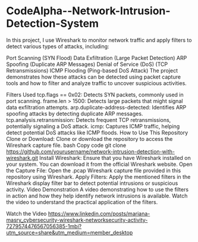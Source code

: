 # CodeAlpha--Network-Intrusion-Detection-System
In this project, I use Wireshark to monitor network traffic and apply filters to detect various types of attacks, including:

Port Scanning (SYN Flood)
Data Exfiltration (Large Packet Detection)
ARP Spoofing (Duplicate ARP Messages)
Denial of Service (DoS) (TCP Retransmissions)
ICMP Flooding (Ping-based DoS Attack)
The project demonstrates how these attacks can be detected using packet capture tools and how to filter and analyze traffic to uncover suspicious activities.

Filters Used
tcp.flags == 0x02: Detects SYN packets, commonly used in port scanning.
frame.len > 1500: Detects large packets that might signal data exfiltration attempts.
arp.duplicate-address-detected: Identifies ARP spoofing attacks by detecting duplicate ARP messages.
tcp.analysis.retransmission: Detects frequent TCP retransmissions, potentially signaling a DoS attack.
icmp: Captures ICMP traffic, helping detect potential DoS attacks like ICMP floods.
How to Use This Repository
Clone or Download: Clone or download the repository to access the Wireshark capture file.
bash
Copy code
git clone https://github.com/yourusername/network-intrusion-detection-with-wireshark.git
Install Wireshark: Ensure that you have Wireshark installed on your system. You can download it from the official Wireshark website.
Open the Capture File: Open the .pcap Wireshark capture file provided in this repository using Wireshark.
Apply Filters: Apply the mentioned filters in the Wireshark display filter bar to detect potential intrusions or suspicious activity.
Video Demonstration
A video demonstrating how to use the filters in action and how they help identify network intrusions is available. Watch the video to understand the practical application of the filters.

Watch the Video https://www.linkedin.com/posts/mariana-masry_cybersecurity-wireshark-networksecurity-activity-7279574476567056385-1mbi?utm_source=share&utm_medium=member_desktop

